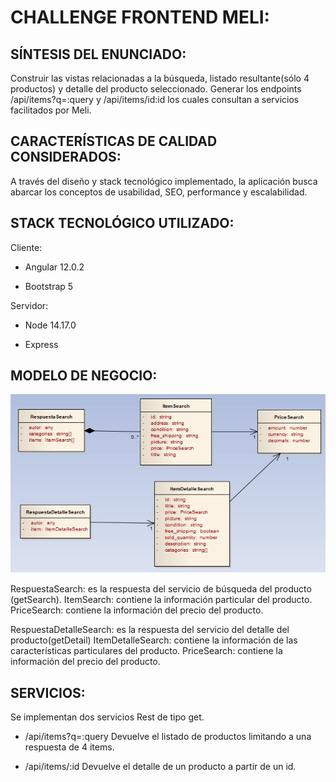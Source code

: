 # CHALLENGE FRONTEND MELI:

## SÍNTESIS DEL ENUNCIADO:

Construir las vistas relacionadas a la búsqueda, listado resultante(sólo 4 productos) y detalle del producto seleccionado. 
Generar los endpoints /api/items?q=:query y /api/items/id:id  los cuales consultan a servicios facilitados por Meli.

## CARACTERÍSTICAS DE CALIDAD CONSIDERADOS:

A través del diseño y stack tecnológico implementado, la aplicación busca abarcar los conceptos de usabilidad, SEO, performance y escalabilidad. 

## STACK TECNOLÓGICO UTILIZADO:

Cliente:

* Angular 12.0.2

* Bootstrap 5

Servidor:

* Node 14.17.0

* Express
	
## MODELO DE NEGOCIO:

![](doc/model.png)

RespuestaSearch: es la respuesta del servicio de búsqueda del producto (getSearch).
ItemSearch: contiene la información particular del producto.
PriceSearch: contiene la información del precio del producto.

RespuestaDetalleSearch: es la respuesta del servicio del detalle del producto(getDetail)
ItemDetalleSearch: contiene la información de las características particulares del producto.
PriceSearch: contiene la información del precio del producto.

## SERVICIOS:

Se implementan dos servicios Rest de tipo get.

* /api/items?q=:query
Devuelve el listado de productos limitando a una respuesta de 4 items.

* /api/items/:id
Devuelve el detalle de un producto a partir de un id.
